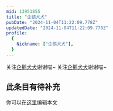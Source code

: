 ```yaml
---
mid: 13951855
title: "企鹅犬犬"
pubDate: "2024-11-04T11:22:09.778Z"
updatedDate: "2024-11-04T11:22:09.778Z"
profile:
  {
    Nickname: ["企鹅犬犬"],
  }
---
```


关注[企鹅犬犬](https://space.bilibili.com/13951855)谢谢喵~ 关注[企鹅犬犬](https://space.bilibili.com/13951855)谢谢喵~

## 此条目有待补充
你可以在[这里](https://github.com/Yuhanawa/VTuber.ICU/edit/master/src/content/v/企鹅犬犬/index.md)编辑本文
